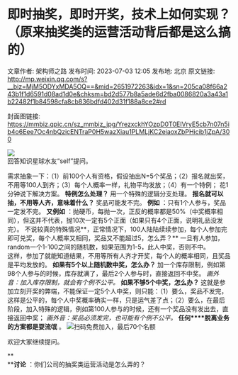 # 即时抽奖，即时开奖，技术上如何实现？（原来抽奖类的运营活动背后都是这么搞的）

文章作者: 架构师之路
发布时间: 2023-07-03 12:05
发布地: 北京
原文链接: http://mp.weixin.qq.com/s?__biz=MjM5ODYxMDA5OQ==&mid=2651972263&idx=1&sn=205ca08f66a243b1f1d6591d08ad1d0e&chksm=bd2d577b8a5ade6d2fba0086820a3a43a1b22482f1b84598cfa8cb836bdfd402d31f188a8ce2#rd

封面图链接: https://mmbiz.qpic.cn/sz_mmbiz_jpg/YrezxckhYOzpD0T0EIVryE5cb7n07n5ib4o6Eee7Oc4nbQzicENTraP0H5wazXiau1PLMLjKC2eiaoxZbPHicib1jZpA/300

![](https://mmbiz.qpic.cn/sz_mmbiz_png/YrezxckhYOzpD0T0EIVryE5cb7n07n5ibDgboBGSp4IUNibTbMdC3IEia3a9OMiaAKFUJsUtOveJSm2VibKaMC4iavYA/640?wx_fmt=png)  
回答知识星球水友“self”提问。  
  
需求抽象一下：（1）前100个人有资格，假设抽出N=5个奖品；（2）报名就出奖，不用等100人到齐；（3）每个人概率一样，礼物平均发放；（4）有一个特例；
花1分钟说下解决方案。 **特例怎么处理？** 用一个特殊的逻辑分支处理。 **报名就可以抽，不用等人齐，意味着什么？** 奖品可能发不完。 **例如**
：只有1个人参与，奖品一定发不完。 **又例如**
：抛硬币，每抛一次，正反的概率都是50%（中奖概率相同），但这并不代表，抛10次一定有5个正面（如果只有4个正面，说明礼品没发完）。
不说较真的特殊情况**，正常情况下，100人陆陆续续参加，每个人参加完即可兑奖，每个人概率又相同，奖品又不能超过5，怎么弄？**
一旦有人参加，random一个1-100之间的随机数，如果范围为1-5，此人中奖，否则不中。  
这样，参加了就能知道结果，不用等所有人齐才开奖，每个人的概率相同，且奖品是平均发放的。 **如果有5个以上随机数中奖，怎么办？**
加一个库存限制，例如第98个人参与的时候，库存就满了，最后2个人参与时，直接返回不中奖。 _画外音：加入库存限制，就会有个例不公平。_
**如果不够5个中奖，怎么办？**
这就是参加立刻开奖的弊端，不能保证一定5个人中奖，则只能：（1）要么，奖品不发完，这样是公平的，每个人中奖概率确实一样，只是运气差了点；（2）要么，在最后阶段，加入特殊的逻辑，例如第100人参与的时候，还有一个奖品没有发出去，直接返回中奖；
_画外音：奖品必须发完，也可能有个例不公平。_ **任何****脱离业务的方案都是耍流氓** 。
![](https://mmbiz.qpic.cn/sz_mmbiz_jpg/YrezxckhYOztvLllVSRGFdacgyFSibmGbYC9gP6Vp2vbia6XML5dX9srBDbHhYHUdYgiaQe45OmX669nFsNF3kPAw/640?wx_fmt=jpeg&wxfrom=5&wx_lazy=1&wx_co=1)扫码免费加入，最后70个名额

  

欢迎大家继续提问。

**  
****讨论** ：你们公司的抽奖类运营活动是怎么弄的？

